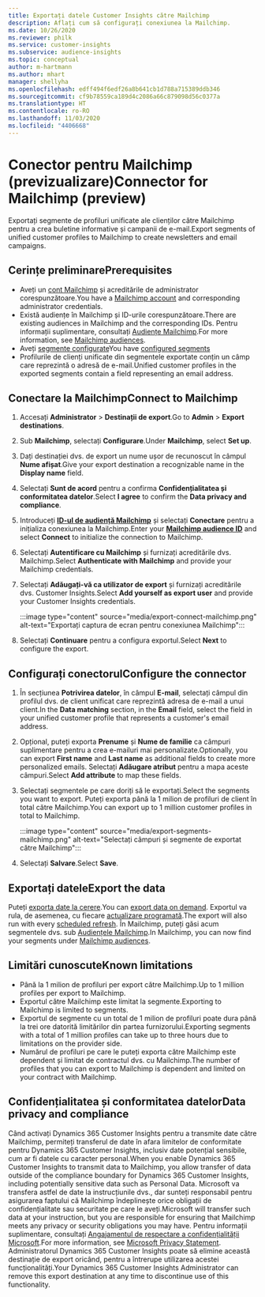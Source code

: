 ```yaml
---
title: Exportați datele Customer Insights către Mailchimp
description: Aflați cum să configurați conexiunea la Mailchimp.
ms.date: 10/26/2020
ms.reviewer: philk
ms.service: customer-insights
ms.subservice: audience-insights
ms.topic: conceptual
author: m-hartmann
ms.author: mhart
manager: shellyha
ms.openlocfilehash: edff494f6edf26a8b641cb1d788a715389ddb346
ms.sourcegitcommit: cf9b78559ca189d4c2086a66c879098d56c0377a
ms.translationtype: HT
ms.contentlocale: ro-RO
ms.lasthandoff: 11/03/2020
ms.locfileid: "4406668"
---
```

# <a name="connector-for-mailchimp-preview"></a><span data-ttu-id="36484-103">Conector pentru Mailchimp (previzualizare)</span><span class="sxs-lookup"><span data-stu-id="36484-103">Connector for Mailchimp (preview)</span></span>

<span data-ttu-id="36484-104">Exportați segmente de profiluri unificate ale clienților către Mailchimp pentru a crea buletine informative și campanii de e-mail.</span><span class="sxs-lookup"><span data-stu-id="36484-104">Export segments of unified customer profiles to Mailchimp to create newsletters and email campaigns.</span></span>

## <a name="prerequisites"></a><span data-ttu-id="36484-105">Cerințe preliminare</span><span class="sxs-lookup"><span data-stu-id="36484-105">Prerequisites</span></span>

-   <span data-ttu-id="36484-106">Aveți un [cont Mailchimp](https://mailchimp.com/) și acreditările de administrator corespunzătoare.</span><span class="sxs-lookup"><span data-stu-id="36484-106">You have a [Mailchimp account](https://mailchimp.com/) and corresponding administrator credentials.</span></span>
-   <span data-ttu-id="36484-107">Există audiențe în Mailchimp și ID-urile corespunzătoare.</span><span class="sxs-lookup"><span data-stu-id="36484-107">There are existing audiences in Mailchimp and the corresponding IDs.</span></span> <span data-ttu-id="36484-108">Pentru informații suplimentare, consultați [Audiențe Mailchimp](https://mailchimp.com/help/create-audience/).</span><span class="sxs-lookup"><span data-stu-id="36484-108">For more information, see [Mailchimp audiences](https://mailchimp.com/help/create-audience/).</span></span>
-   <span data-ttu-id="36484-109">Aveți [segmente configurate](segments.md)</span><span class="sxs-lookup"><span data-stu-id="36484-109">You have [configured segments](segments.md)</span></span>
-   <span data-ttu-id="36484-110">Profilurile de clienți unificate din segmentele exportate conțin un câmp care reprezintă o adresă de e-mail.</span><span class="sxs-lookup"><span data-stu-id="36484-110">Unified customer profiles in the exported segments contain a field representing an email address.</span></span>

## <a name="connect-to-mailchimp"></a><span data-ttu-id="36484-111">Conectare la Mailchimp</span><span class="sxs-lookup"><span data-stu-id="36484-111">Connect to Mailchimp</span></span>

1. <span data-ttu-id="36484-112">Accesați **Administrator** > **Destinații de export**.</span><span class="sxs-lookup"><span data-stu-id="36484-112">Go to **Admin** > **Export destinations**.</span></span>

1. <span data-ttu-id="36484-113">Sub **Mailchimp**, selectați **Configurare**.</span><span class="sxs-lookup"><span data-stu-id="36484-113">Under **Mailchimp**, select **Set up**.</span></span>

1. <span data-ttu-id="36484-114">Dați destinației dvs. de export un nume ușor de recunoscut în câmpul **Nume afișat**.</span><span class="sxs-lookup"><span data-stu-id="36484-114">Give your export destination a recognizable name in the **Display name** field.</span></span>

1. <span data-ttu-id="36484-115">Selectați **Sunt de acord** pentru a confirma **Confidențialitatea și conformitatea datelor**.</span><span class="sxs-lookup"><span data-stu-id="36484-115">Select **I agree** to confirm the **Data privacy and compliance**.</span></span>

1. <span data-ttu-id="36484-116">Introduceți **[ID-ul de audiență Mailchimp](https://mailchimp.com/help/find-audience-id/)** și selectați **Conectare** pentru a inițializa conexiunea la Mailchimp.</span><span class="sxs-lookup"><span data-stu-id="36484-116">Enter your **[Mailchimp audience ID](https://mailchimp.com/help/find-audience-id/)** and select **Connect** to initialize the connection to Mailchimp.</span></span>

1. <span data-ttu-id="36484-117">Selectați **Autentificare cu Mailchimp** și furnizați acreditările dvs. Mailchimp.</span><span class="sxs-lookup"><span data-stu-id="36484-117">Select **Authenticate with Mailchimp** and provide your Mailchimp credentials.</span></span>

1. <span data-ttu-id="36484-118">Selectați **Adăugați-vă ca utilizator de export** și furnizați acreditările dvs. Customer Insights.</span><span class="sxs-lookup"><span data-stu-id="36484-118">Select **Add yourself as export user** and provide your Customer Insights credentials.</span></span>

   :::image type="content" source="media/export-connect-mailchimp.png" alt-text="Exportați captura de ecran pentru conexiunea Mailchimp":::

1. <span data-ttu-id="36484-120">Selectați **Continuare** pentru a configura exportul.</span><span class="sxs-lookup"><span data-stu-id="36484-120">Select **Next** to configure the export.</span></span>

## <a name="configure-the-connector"></a><span data-ttu-id="36484-121">Configurați conectorul</span><span class="sxs-lookup"><span data-stu-id="36484-121">Configure the connector</span></span>

1. <span data-ttu-id="36484-122">În secțiunea **Potrivirea datelor**, în câmpul **E-mail**, selectați câmpul din profilul dvs. de client unificat care reprezintă adresa de e-mail a unui client.</span><span class="sxs-lookup"><span data-stu-id="36484-122">In the **Data matching** section, in the **Email** field, select the field in your unified customer profile that represents a customer's email address.</span></span> 

1. <span data-ttu-id="36484-123">Opțional, puteți exporta **Prenume** și **Nume de familie** ca câmpuri suplimentare pentru a crea e-mailuri mai personalizate.</span><span class="sxs-lookup"><span data-stu-id="36484-123">Optionally, you can export **First name** and **Last name** as additional fields to create more personalized emails.</span></span> <span data-ttu-id="36484-124">Selectați **Adăugare atribut** pentru a mapa aceste câmpuri.</span><span class="sxs-lookup"><span data-stu-id="36484-124">Select **Add attribute** to map these fields.</span></span>

1. <span data-ttu-id="36484-125">Selectați segmentele pe care doriți să le exportați.</span><span class="sxs-lookup"><span data-stu-id="36484-125">Select the segments you want to export.</span></span> <span data-ttu-id="36484-126">Puteți exporta până la 1 milion de profiluri de client în total către Mailchimp.</span><span class="sxs-lookup"><span data-stu-id="36484-126">You can export up to 1 million customer profiles in total to Mailchimp.</span></span>

   :::image type="content" source="media/export-segments-mailchimp.png" alt-text="Selectați câmpuri și segmente de exportat către Mailchimp":::

1. <span data-ttu-id="36484-128">Selectați **Salvare**.</span><span class="sxs-lookup"><span data-stu-id="36484-128">Select **Save**.</span></span>

## <a name="export-the-data"></a><span data-ttu-id="36484-129">Exportați datele</span><span class="sxs-lookup"><span data-stu-id="36484-129">Export the data</span></span>

<span data-ttu-id="36484-130">Puteți [exporta date la cerere](export-destinations.md).</span><span class="sxs-lookup"><span data-stu-id="36484-130">You can [export data on demand](export-destinations.md).</span></span> <span data-ttu-id="36484-131">Exportul va rula, de asemenea, cu fiecare [actualizare programată](system.md#schedule-tab).</span><span class="sxs-lookup"><span data-stu-id="36484-131">The export will also run with every [scheduled refresh](system.md#schedule-tab).</span></span> <span data-ttu-id="36484-132">În Mailchimp, puteți găsi acum segmentele dvs. sub [Audiențele Mailchimp](https://mailchimp.com/help/create-audience/).</span><span class="sxs-lookup"><span data-stu-id="36484-132">In Mailchimp, you can now find your segments under [Mailchimp audiences](https://mailchimp.com/help/create-audience/).</span></span>

## <a name="known-limitations"></a><span data-ttu-id="36484-133">Limitări cunoscute</span><span class="sxs-lookup"><span data-stu-id="36484-133">Known limitations</span></span>

- <span data-ttu-id="36484-134">Până la 1 milion de profiluri per export către Mailchimp.</span><span class="sxs-lookup"><span data-stu-id="36484-134">Up to 1 million profiles per export to Mailchimp.</span></span>
- <span data-ttu-id="36484-135">Exportul către Mailchimp este limitat la segmente.</span><span class="sxs-lookup"><span data-stu-id="36484-135">Exporting to Mailchimp is limited to segments.</span></span>
- <span data-ttu-id="36484-136">Exportul de segmente cu un total de 1 milion de profiluri poate dura până la trei ore datorită limitărilor din partea furnizorului.</span><span class="sxs-lookup"><span data-stu-id="36484-136">Exporting segments with a total of 1 million profiles can take up to three hours due to limitations on the provider side.</span></span> 
- <span data-ttu-id="36484-137">Numărul de profiluri pe care le puteți exporta către Mailchimp este dependent și limitat de contractul dvs. cu Mailchimp.</span><span class="sxs-lookup"><span data-stu-id="36484-137">The number of profiles that you can export to Mailchimp is dependent and limited on your contract with Mailchimp.</span></span>

## <a name="data-privacy-and-compliance"></a><span data-ttu-id="36484-138">Confidențialitatea și conformitatea datelor</span><span class="sxs-lookup"><span data-stu-id="36484-138">Data privacy and compliance</span></span>

<span data-ttu-id="36484-139">Când activați Dynamics 365 Customer Insights pentru a transmite date către Mailchimp, permiteți transferul de date în afara limitelor de conformitate pentru Dynamics 365 Customer Insights, inclusiv date potențial sensibile, cum ar fi datele cu caracter personal.</span><span class="sxs-lookup"><span data-stu-id="36484-139">When you enable Dynamics 365 Customer Insights to transmit data to Mailchimp, you allow transfer of data outside of the compliance boundary for Dynamics 365 Customer Insights, including potentially sensitive data such as Personal Data.</span></span> <span data-ttu-id="36484-140">Microsoft va transfera astfel de date la instrucțiunile dvs., dar sunteți responsabil pentru asigurarea faptului că Mailchimp îndeplinește orice obligații de confidențialitate sau securitate pe care le aveți.</span><span class="sxs-lookup"><span data-stu-id="36484-140">Microsoft will transfer such data at your instruction, but you are responsible for ensuring that Mailchimp meets any privacy or security obligations you may have.</span></span> <span data-ttu-id="36484-141">Pentru informații suplimentare, consultați [Angajamentul de respectare a confidențialității Microsoft](https://go.microsoft.com/fwlink/?linkid=396732).</span><span class="sxs-lookup"><span data-stu-id="36484-141">For more information, see [Microsoft Privacy Statement](https://go.microsoft.com/fwlink/?linkid=396732).</span></span>
<span data-ttu-id="36484-142">Administratorul Dynamics 365 Customer Insights poate să elimine această destinație de export oricând, pentru a întrerupe utilizarea acestei funcționalități.</span><span class="sxs-lookup"><span data-stu-id="36484-142">Your Dynamics 365 Customer Insights Administrator can remove this export destination at any time to discontinue use of this functionality.</span></span>
